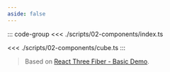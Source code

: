 ```yaml
---
aside: false
---
```


<ClientOnly>
  <ThreeAppSandbox :scripts  />
</ClientOnly>

::: code-group
<<< ./scripts/02-components/index.ts

<<< ./scripts/02-components/cube.ts
:::

> Based on [React Three Fiber - Basic Demo](https://codesandbox.io/p/sandbox/rrppl0y8l4?file=%2Fsrc%2FApp.js).

<script setup lang="ts">
import { data } from './examples.data'

const scripts = data['02-components']
</script>
